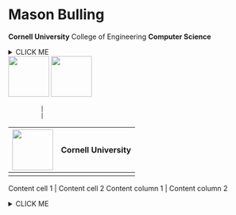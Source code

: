# Mason Bulling
**Cornell University** College of Engineering **Computer Science**


<details><summary>CLICK ME</summary>
<p>

    <img src="https://www.engineering.cornell.edu/themes/custom/cornell/assets/img/cornell_university-seal_red.svg" width="82" height="82"/>

  <img src="https://images.squarespace-cdn.com/content/v1/59ec1dc7268b9699fe3a82ce/1513186347267-H13W82BXHFWJI1DE8T6W/venn.png?format=1500w" width="82" height="82"/>
</p>
</details>


<img src="https://www.engineering.cornell.edu/themes/custom/cornell/assets/img/cornell_university-seal_red.svg" width="82" height="82"/>


<img src="https://images.squarespace-cdn.com/content/v1/59ec1dc7268b9699fe3a82ce/1513186347267-H13W82BXHFWJI1DE8T6W/venn.png?format=1500w" width="82" height="82"/>

             |
             |
<img src="https://www.engineering.cornell.edu/themes/custom/cornell/assets/img/cornell_university-seal_red.svg" width="82" height="82"/> | Cornell University
------------ | ------------- 
             |
             
Content cell 1 | Content cell 2 
Content column 1 | Content column 2

<details><summary>CLICK ME</summary>
<p>

    ```ruby
      puts "Hello World"
    ```

</p>
</details>
